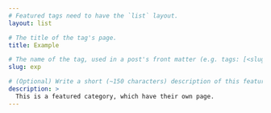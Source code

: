 ```yaml
---
# Featured tags need to have the `list` layout.
layout: list

# The title of the tag's page.
title: Example

# The name of the tag, used in a post's front matter (e.g. tags: [<slug>]).
slug: exp

# (Optional) Write a short (~150 characters) description of this featured tag.
description: >
  This is a featured category, which have their own page.
---
```

